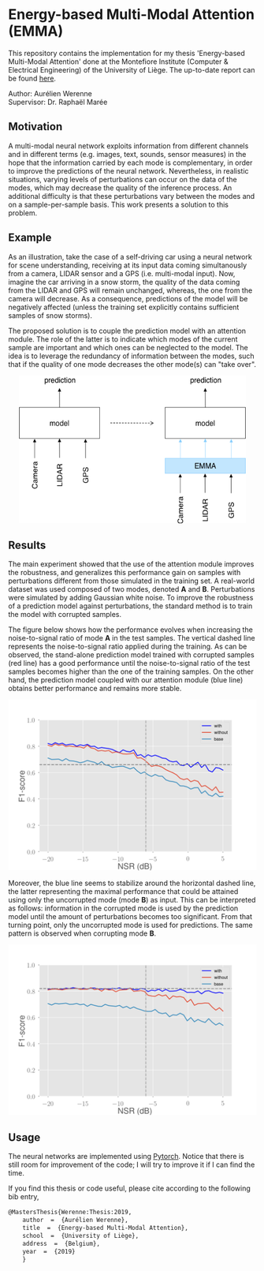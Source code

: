 # Energy-based Multi-Modal Attention (EMMA)

This repository contains the implementation for my thesis 'Energy-based Multi-Modal Attention' done at the Montefiore Institute (Computer & Electrical Engineering) of the University of Liège. The up-to-date report can be found [here](https://awerenne.github.io/files/thesis-report.pdf).

Author: Aurélien Werenne<br />
Supervisor: Dr. Raphaël Marée  

## Motivation

A multi-modal neural network exploits information from different channels and in different terms (e.g. images, text, sounds, sensor measures) in the hope that the information carried by each mode is complementary, in order to improve the predictions of the neural network. Nevertheless, in realistic situations, varying levels of perturbations can occur on the data of the modes, which may decrease the quality of the inference process. An additional difficulty is that these perturbations vary between the modes and on a sample-per-sample basis. This work presents a solution to this problem. 

## Example

As an illustration, take the case of a self-driving car using a neural network for scene understanding, receiving at its input data coming simultanously from a camera, LIDAR sensor and a GPS (i.e. multi-modal input). Now, imagine the car arriving in a snow storm, the quality of the data coming from the LIDAR and GPS will remain unchanged, whereas, the one from the camera will decrease. As a consequence, predictions of the model will be negatively affected (unless the training set explicitly contains sufficient samples of snow storms).

The proposed solution is to couple the prediction model with an attention module. The role of the latter is to indicate which modes of the current sample are important and which ones can be neglected to the model. The idea is to leverage the redundancy of information between the modes, such that if the quality of one mode decreases the other mode(s) can "take over".

<p align="center">
    <img width="460" height="300" src="slides/figs/introduction-three-modes-with-emma.jpg">
</p>

## Results

The main experiment showed that the use of the attention module improves the robustness, and generalizes this performance gain on samples with perturbations different from those simulated in the training set. A real-world dataset was used composed of two modes, denoted **A** and **B**. Perturbations were simulated by adding Gaussian white noise. To improve the robustness of a prediction model against perturbations, the standard method is to train the model with corrupted samples. 

The figure below shows how the performance evolves when increasing the noise-to-signal ratio of mode **A** in the test samples. The vertical dashed line represents the noise-to-signal ratio applied during the training. As can be observed, the stand-alone prediction model trained with corrupted samples (red line) has a good performance until the noise-to-signal ratio of the test samples becomes higher than the one of the training samples. On the other hand, the prediction model coupled with our attention module (blue line) obtains better performance and remains more stable.

<p align="center">
    <img width="560" src="slides/figs/noise-generalisation-ip-noisy.png">
</p>

Moreover, the blue line seems to stabilize around the horizontal dashed line, the latter representing the maximal performance that could be attained using only the uncorrupted mode (mode **B**) as input. This can be interpreted as follows: information in the corrupted mode is used by the prediction model until the amount of perturbations becomes too significant. From that turning point, only the uncorrupted mode is used for predictions. The same pattern is observed when corrupting mode **B**.

<p align="center">
    <img width="560" src="slides/figs/noise-generalisation-dm-noisy.png">
</p>

## Usage

The neural networks are implemented using [Pytorch](https://pytorch.org/). Notice that there is still room for improvement of the code; I will try to improve it if I can find the time.

If you find this thesis or code useful, please cite according to the following bib entry,
```
@MastersThesis{Werenne:Thesis:2019,
    author  =  {Aurélien Werenne},
    title  =  {Energy-based Multi-Modal Attention},
    school  =  {University of Liège},
    address  =  {Belgium},
    year  =  {2019}
    }
```


